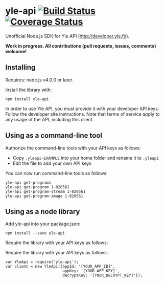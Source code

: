 # yle-api [![Build Status](https://travis-ci.org/jsalonen/yle-api.svg?branch=master&cachebust=1)](https://travis-ci.org/jsalonen/yle-api) [![Coverage Status](https://coveralls.io/repos/jsalonen/yle-api/badge.svg?branch=master&service=github&cachebust=1)](https://coveralls.io/github/jsalonen/yle-api?branch=master)

Unofficial Node.js SDK for Yle API (<http://developer.yle.fi/>).

**Work in progress. All contributions (pull requests, issues, comments) welcome!**

## Installing

Requires: node.js v4.0.0 or later.

Install the library with:

	npm install yle-api

In order to use Yle API, you must provide it with your developer API keys. Follow the developer site instructions. Note that terms of service apply to any usage of the API, including this client.

## Using as a command-line tool

Authorize the command-line tools with your API keys as follows:

- Copy `.yleapi-EXAMPLE` into your home folder and rename it to `.yleapi`
- Edit the file to add your own API keys

You can now run command-line tools as follows:

	yle-api get-programs
	yle-api get-program 1-820561
	yle-api get-program-stream 1-820561
	yle-api get-program-image 1-820561

## Using as a node library

Add yle-api into your package.json:

	npm install --save yle-api

Require the library with your API keys as follows:

Require the library with your API keys as follows:

	var YleApi = require('yle-api');
	var client = new YleApi({appId: '[YOUR_APP_ID]',
	                         appKey: '[YOUR_APP_KEY]',
	                         decryptKey: '[YOUR_DECRYPT_KEY]'});
